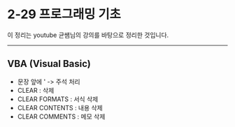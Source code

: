 # 2-29 프로그래밍 기초

이 정리는 youtube 균쌤님의 강의를 바탕으로 정리한 것입니다.
___

## VBA (Visual Basic)
- 문장 앞에 ' -> 주석 처리
- CLEAR : 삭제
- CLEAR FORMATS : 서식 삭제
- CLEAR CONTENTS : 내용 삭제
- CLEAR COMMENTS : 메모 삭제